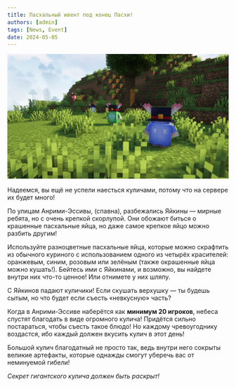 ```yaml
---
title: Пасхальный ивент под конец Пасхи!
authors: [admin]
tags: [News, Event]
date: 2024-05-05
---
```


![Яйкины с пасхального ивента](./img/easter-event.jpg)

Надеемся, вы ещё не успели наесться куличами, потому что на сервере их будет много!

По улицам Анрими-Эссивы, (спавна), разбежались Яйкины — мирные ребята, но с очень крепкой скорлупой. Они обожают биться о крашенные пасхальные яйца, но даже самое крепкое яйцо можно разбить другим! 

<!--truncate-->

Используйте разноцветные пасхальные яйца, которые можно скрафтить из обычного куриного с использованием одного из четырёх красителей: оранжевым, синим, розовым или зелёным (также окрашенные яйца можно кушать!). Бейтесь ими с Яйкинами, и возможно, вы найдете внутри них что-то ценное! Или отнимете у них шляпу.

С Яйкинов падают куличики! Если скушать верхушку — ты будешь сытым, но что будет если съесть «невкусную» часть?

Когда в Анрими-Эссиве наберётся как **минимум 20 игроков**, небеса спустят благодать в виде огромного кулича! Придётся сильно постараться, чтобы съесть такое блюдо! Но каждому чревоугоднику воздастся, ибо каждый должен вкусить кулич в этот день!

Большой кулич благодатный не просто так, ведь внутри него сокрыты великие артефакты, которые однажды смогут уберечь вас от неминуемой гибели!

_Секрет гигантского кулича должен быть раскрыт!_

